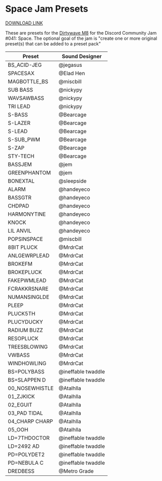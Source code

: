 # Space Jam Presets

[DOWNLOAD LINK](https://github.com/handeyeco/space-jam-presets/archive/refs/heads/main.zip)

These are presets for the [Dirtywave M8](https://dirtywave.com/) for the Discord Community Jam #041: Space. The optional goal of the jam is "create one or more original preset(s) that can be added to a preset pack"

| Preset | Sound Designer |
| ------ | -------------- |
| BS_ACID-JEG | @jegasus |
| SPACESAX | @Elad Hen |
| MAGBOTTLE_BS | @miscbill |
| SUB BASS | @nickypy |
| WAVSAWBASS | @nickypy |
| TRI LEAD | @nickypy |
| S-BASS | @Bearcage |
| S-LAZER | @Bearcage |
| S-LEAD | @Bearcage |
| S-SUB_PWM | @Bearcage |
| S-ZAP | @Bearcage |
| STY-TECH | @Bearcage |
| BASSJEM | @jem |
| GREENPHANTOM | @jem |
| BONEXTAL | @sleepside |
| ALARM | @handeyeco |
| BASSGTR | @handeyeco |
| CHDPAD | @handeyeco |
| HARMONYTINE | @handeyeco |
| KNOCK | @handeyeco |
| LIL ANVIL | @handeyeco |
| POPSINSPACE | @miscbill |
| 8BIT PLUCK | @MrdrCat |
| ANLGEWRPLEAD | @MrdrCat |
| BROKEFM | @MrdrCat |
| BROKEPLUCK | @MrdrCat |
| FAKEPWMLEAD | @MrdrCat |
| FCRAKKRSNARE | @MrdrCat |
| NUMANSINGLDE | @MrdrCat |
| PLEEP | @MrdrCat |
| PLUCK5TH | @MrdrCat |
| PLUCYDUCKY | @MrdrCat |
| RADIUM BUZZ | @MrdrCat |
| RESOPLUCK | @MrdrCat |
| TREESBLOWING | @MrdrCat |
| VWBASS | @MrdrCat |
| WINDHOWLING | @MrdrCat |
| BS=POLYBASS | @ineffable twaddle |
| BS=SLAPPEN D | @ineffable twaddle |
| 00_NOSEWHISTLE | @Atalhlla |
| 01_ZJKICK | @Atalhlla |
| 02_EGUIT | @Atalhlla |
| 03_PAD TIDAL | @Atalhlla |
| 04_CHARP CHARP | @Atalhlla |
| 05_OOH | @Atalhlla |
| LD=7THDOCTOR | @ineffable twaddle |
| LD=2492 AD | @ineffable twaddle |
| PD=POLYDET2 | @ineffable twaddle |
| PD=NEBULA C | @ineffable twaddle |
| DREDBESS | @Metro Grade |